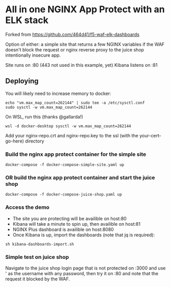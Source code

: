 # All in one NGINX App Protect with an ELK stack

Forked from <https://github.com/464d41/f5-waf-elk-dashboards>

Option of either:
a simple site that returns a few NGINX variables if the WAF doesn't block the request
or
nginx reverse proxy to the juice shop intentionally insecure app.

Site runs on :80 (443 not used in this example, yet)
Kibana listens on :81


## Deploying

You will likely need to increase memory to docker:

```
echo "vm.max_map_count=262144" | sudo tee -a /etc/sysctl.conf
sudo sysctl -w vm.max_map_count=262144
```

On WSL, run this (thanks @gallarda!)

```
wsl -d docker-desktop sysctl -w vm.max_map_count=262144
```

Add your nginx-repo.crt and nginx-repo.key to the ssl (with the your-cert-go-here) directory

### Build the nginx app protect container for the simple site

```
docker-compose -f docker-compose-simple-site.yaml up
```

### OR build the nginx app protect container and start the juice shop

```
docker-compose -f docker-compose-juice-shop.yaml up
```

### Access the demo

- The site you are protecting will be availible on host:80
- Kibana will take a minute to spin up, then availible on host:81
- NGINX Plus dashboard is availible on host:8080
- Once Kibana is up, import the dashboards (note that jq is required):

```
sh kibana-dashboards-import.sh
```

### Simple test on juice shop

Navigate to the juice shop login page that is not protected on :3000 and use ' as the username with any password, then try it on :80 and note that the request it blocked by the WAF.

